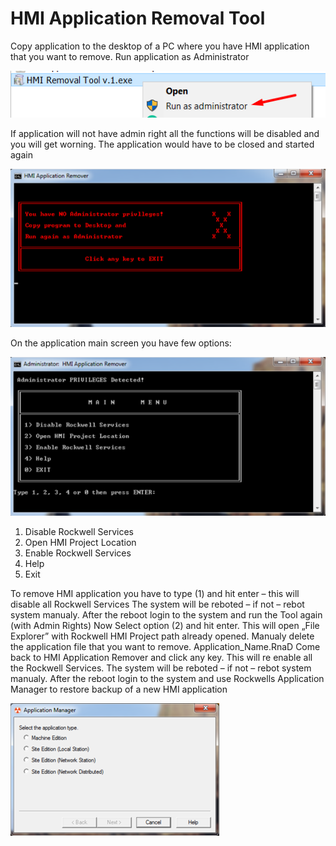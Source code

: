 # HMI Application Removal Tool

Copy application to the desktop of a PC where you have HMI application that you want to remove.
Run application as Administrator 

![img2](img/img1.png)
 
If application will not have admin right all the functions will be disabled and you will get worning. The application would have to be closed and started again

![img2](img/img2.png)

On the application main screen you have few options:

![img3](img/img3.png)

1.	Disable Rockwell Services
2.	Open HMI Project Location
3.	Enable Rockwell Services
4.	Help
5.	Exit
 
To remove HMI application you have to type (1) and hit enter – this will disable all Rockwell Services
The system will be reboted – if not – rebot system manualy.
After the reboot login to the system and run the Tool again (with Admin Rights)
Now Select option (2) and hit enter. This will open „File Explorer” with Rockwell HMI Project path already opened.
Manualy delete the application file that you want to remove. Application_Name.RnaD
Come back to HMI Application Remover and click any key. This will re enable all the Rockwell Services.
The system will be reboted – if not – rebot system manualy.
After the reboot login to the system and use Rockwells Application Manager to restore backup of a new HMI application

![img4](img/img4.png)
 

